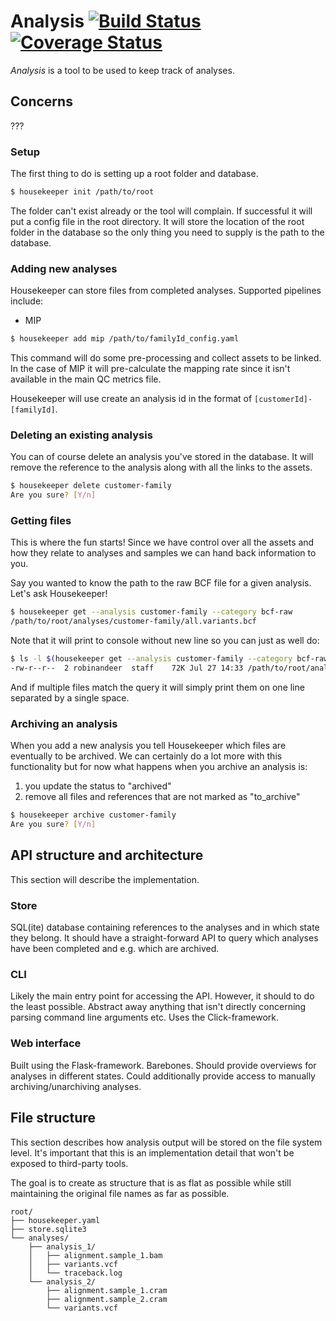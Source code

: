 # Analysis [![Build Status][travis-image]][travis-url] [![Coverage Status][coveralls-image]][coveralls-url]

_Analysis_ is a tool to be used to keep track of analyses.

## Concerns

???

### Setup

The first thing to do is setting up a root folder and database.

```bash
$ housekeeper init /path/to/root
```

The folder can't exist already or the tool will complain. If successful it will put a config file in the root directory. It will store the location of the root folder in the database so the only thing you need to supply is the path to the database.

### Adding new analyses

Housekeeper can store files from completed analyses. Supported pipelines include:

- MIP

```bash
$ housekeeper add mip /path/to/familyId_config.yaml
```

This command will do some pre-processing and collect assets to be linked. In the case of MIP it will pre-calculate the mapping rate since it isn't available in the main QC metrics file.

Housekeeper will use create an analysis id in the format of `[customerId]-[familyId]`.

### Deleting an existing analysis

You can of course delete an analysis you've stored in the database. It will remove the reference to the analysis along with all the links to the assets.

```bash
$ housekeeper delete customer-family
Are you sure? [Y/n]
```

### Getting files

This is where the fun starts! Since we have control over all the assets and how they relate to analyses and samples we can hand back information to you.

Say you wanted to know the path to the raw BCF file for a given analysis. Let's ask Housekeeper!

```bash
$ housekeeper get --analysis customer-family --category bcf-raw
/path/to/root/analyses/customer-family/all.variants.bcf
```

Note that it will print to console without new line so you can just as well do:

```bash
$ ls -l $(housekeeper get --analysis customer-family --category bcf-raw)
-rw-r--r--  2 robinandeer  staff    72K Jul 27 14:33 /path/to/root/analyses/customer-family/all.variants.bcf
```

And if multiple files match the query it will simply print them on one line separated by a single space.

### Archiving an analysis

When you add a new analysis you tell Housekeeper which files are eventually to be archived. We can certainly do a lot more with this functionality but for now what happens when you archive an analysis is:

1. you update the status to "archived"
2. remove all files and references that are not marked as "to_archive"

```bash
$ housekeeper archive customer-family
Are you sure? [Y/n]
```

## API structure and architecture

This section will describe the implementation.

### Store

SQL(ite) database containing references to the analyses and in which state they belong. It should have a straight-forward API to query which analyses have been completed and e.g. which are archived.

### CLI

Likely the main entry point for accessing the API. However, it should to do the least possible. Abstract away anything that isn't directly concerning parsing command line arguments etc. Uses the Click-framework.

### Web interface

Built using the Flask-framework. Barebones. Should provide overviews for analyses in different states. Could additionally provide access to manually archiving/unarchiving analyses.

## File structure

This section describes how analysis output will be stored on the file system level. It's important that this is an implementation detail that won't be exposed to third-party tools.

The goal is to create as structure that is as flat as possible while still maintaining the original file names as far as possible.

```
root/
├── housekeeper.yaml
├── store.sqlite3
└── analyses/
    ├── analysis_1/
    │   ├── alignment.sample_1.bam
    │   ├── variants.vcf
    │   └── traceback.log
    └── analysis_2/
        ├── alignment.sample_1.cram
        ├── alignment.sample_2.cram
        └── variants.vcf
```


[travis-url]: https://travis-ci.org/Clinical-Genomics/analysis
[travis-image]: https://img.shields.io/travis/Clinical-Genomics/analysis.svg?style=flat-square

[coveralls-url]: https://coveralls.io/r/Clinical-Genomics/analysis
[coveralls-image]: https://img.shields.io/coveralls/Clinical-Genomics/analysis.svg?style=flat-square
